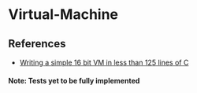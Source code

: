 # Virtual-Machine

## References

- [Writing a simple 16 bit VM in less than 125 lines of C](https://www.andreinc.net/2021/12/01/writing-a-simple-vm-in-less-than-125-lines-of-c/)
<!-- - [Write your Own Virtual Machine](https://justinmeiners.github.io/lc3-vm/) -->

#### Note: Tests yet to be fully implemented
